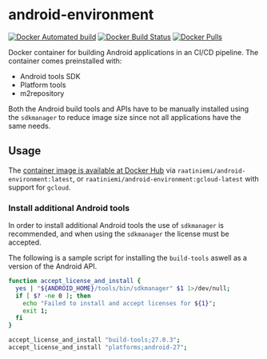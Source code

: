 # android-environment

[![Docker Automated build](https://img.shields.io/docker/automated/raatiniemi/android-environment.svg)](https://hub.docker.com/r/raatiniemi/android-environment/)
[![Docker Build Status](https://img.shields.io/docker/build/raatiniemi/android-environment.svg)](https://hub.docker.com/r/raatiniemi/android-environment/)
[![Docker Pulls](https://img.shields.io/docker/pulls/raatiniemi/android-environment.svg)](https://hub.docker.com/r/raatiniemi/android-environment/)

Docker container for building Android applications in an CI/CD pipeline. The
container comes preinstalled with:

* Android tools SDK
* Platform tools
* m2repository

Both the Android build tools and APIs have to be manually installed using the
`sdkmanager` to reduce image size since not all applications have the same needs.

## Usage

The [container image is available at Docker Hub](https://hub.docker.com/r/raatiniemi/android-environment/)
via `raatiniemi/android-environment:latest`, or `raatiniemi/android-environment:gcloud-latest`
with support for `gcloud`.

### Install additional Android tools

In order to install additional Android tools the use of `sdkmanager` is
recommended, and when using the `sdkmanager` the license must be accepted.

The following is a sample script for installing the `build-tools` aswell as a
version of the Android API.

```bash
function accept_license_and_install {
  yes | "${ANDROID_HOME}/tools/bin/sdkmanager" $1 1>/dev/null;
  if [ $? -ne 0 ]; then
    echo "Failed to install and accept licenses for ${1}";
    exit 1;
  fi
}

accept_license_and_install "build-tools;27.0.3";
accept_license_and_install "platforms;android-27";
```
